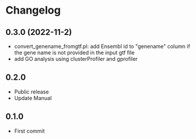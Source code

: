 # Changelog

## 0.3.0 (2022-11-2)
- convert_genename_fromgtf.pl: add Ensembl id to "genename" column if the gene name is not provided in the input gtf file
- add GO analysis using clusterProfiler and gprofiler

## 0.2.0
- Public release
- Update Manual

## 0.1.0
- First commit
